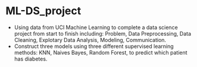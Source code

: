 # ML-DS_project
- Using data from UCI Machine Learning to complete a data science project from start to finish including: Problem, Data Preprocessing, Data Cleaning, Explotary Data Analysis, Modeling, Communication.
- Construct three models using three different supervised learning methods: KNN, Naives Bayes, Random Forest, to predict which patient has diabetes.
